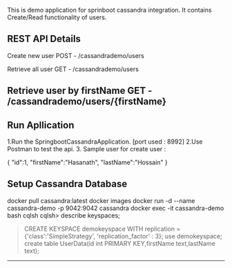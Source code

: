 This is demo application for sprinboot cassandra integration.
It contains Create/Read functionality of users.

REST API Details
---------------------------------------
Create new user
POST - /cassandrademo/users

Retrieve all user
GET - /cassandrademo/users

Retrieve user by firstName
GET - /cassandrademo/users/{firstName}
----------------------------------------

Run Apllication
----------------
1.Run the SpringbootCassandraApplication. [port used : 8992]
2.Use Postman to test the api.
3. Sample user for create user :

{
    "id":1,
    "firstName":"Hasanath",
    "lastName":"Hossain"
}

Setup Cassandra Database
---------------------------------------
docker pull cassandra:latest
docker images
docker run -d --name cassandra-demo -p 9042:9042 cassandra
docker exec -it cassandra-demo bash
cqlsh
cqlsh> describe keyspaces;
>CREATE KEYSPACE demokeyspace
WITH replication = {'class':'SimpleStrategy', 'replication_factor' : 3};
>use demokeyspace;
>create table UserData(id int PRIMARY KEY,firstName text,lastName text);
---------------------------------------


